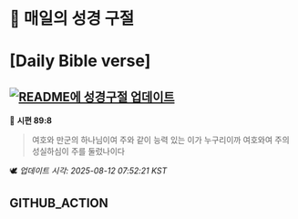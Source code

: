 # 🙏 매일의 성경 구절
# [Daily Bible verse]
## [![README에 성경구절 업데이트](https://github.com/DONGSUKA/first_test/actions/workflows/update-readme-bible.yml/badge.svg)](https://github.com/DONGSUKA/first_test/actions/workflows/update-readme-bible.yml)
<!-- START_BIBLE_VERSE -->
📖 **시편 89:8**
> 여호와 만군의 하나님이여 주와 같이 능력 있는 이가 누구리이까 여호와여 주의 성실하심이 주를 둘렀나이다

🕊️ _업데이트 시각: 2025-08-12 07:52:21 KST_
  <!-- END_BIBLE_VERSE -->
## GITHUB_ACTION

